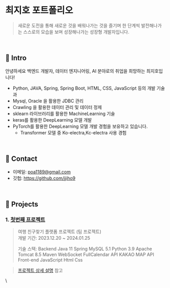 # 최지호 포트폴리오
> 새로운 도전을 통해 새로운 것을 배워나가는 것을 즐기며 한 단계씩 발전해나가는 스스로의 모습을 보며 성장해나가는 성장형 개발자입니다.
</br>

## :pushpin: Intro
안녕하세요 백엔드 개발자, 데이터 엔지니어링, AI 분야로의 취업을 희망하는 최지호입니다!
- Python, JAVA, Spring, Spring Boot, HTML, CSS,  JavaScript 등의 개발 기술과
- Mysql, Oracle 을 활용한 JDBC 관리
- Crawling 을 활용한 데이터 관리 및 데이터 정제
- sklearn 라이브러리를 활용한 MachineLearning 기술
- keras를 활용한 DeepLearning 모델 개발
- PyTorch를 활용한 DeepLearning 모델 개발 경험을 보유하고 있습니다.
  - Transformer 모델 중 Ko-electra,Kc-electra 사용 경험

</br>

## :pushpin: Contact
- 이메일: poa1189@gmail.com
- 깃헙: https://github.com/jjiho9

</br>

## :pushpin: Projects
### 1. [첫번째 프로젝트](https://github.com/2023-SMHRD-IS-AI1/WithusRepo)
> 여행 친구찾기 플랫폼 프로젝트 (팀 프로젝트)  
>개발 기간: 2023.12.20 ~ 2024.01.25  
>  
>기술 스택:
> Backend
Java 11
Spring
MySQL 5.1
Python 3.9
Apache Tomcat 8.5
Maven
WebSocket
FullCalendar API
KAKAO MAP API
> Front-end
JavaScript
Html
Css
  
>[프로젝트 상세 설명](https://github.com/2023-SMHRD-IS-AI1/WithusRepo) 참고

\


